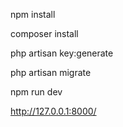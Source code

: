 npm install

composer install

php artisan key:generate

php artisan migrate

npm run dev

http://127.0.0.1:8000/
